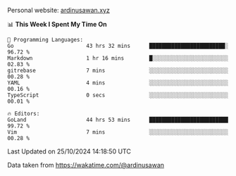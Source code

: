 Personal website: [ardinusawan.xyz](https://ardinusawan.xyz)

<!--START_SECTION:waka-->
📊 **This Week I Spent My Time On** 

```text
💬 Programming Languages: 
Go                       43 hrs 32 mins      ████████████████████████░   96.72 % 
Markdown                 1 hr 16 mins        █░░░░░░░░░░░░░░░░░░░░░░░░   02.83 % 
gitrebase                7 mins              ░░░░░░░░░░░░░░░░░░░░░░░░░   00.28 % 
YAML                     4 mins              ░░░░░░░░░░░░░░░░░░░░░░░░░   00.16 % 
TypeScript               0 secs              ░░░░░░░░░░░░░░░░░░░░░░░░░   00.01 % 

🔥 Editors: 
GoLand                   44 hrs 53 mins      █████████████████████████   99.72 % 
Vim                      7 mins              ░░░░░░░░░░░░░░░░░░░░░░░░░   00.28 % 
```


 Last Updated on 25/10/2024 14:18:50 UTC
<!--END_SECTION:waka-->
Data taken from https://wakatime.com/@ardinusawan
